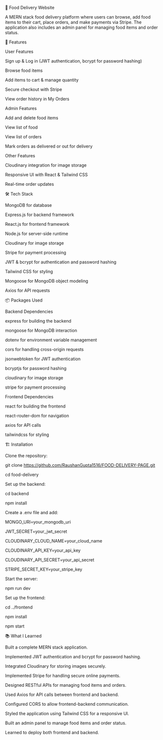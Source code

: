 🍔 Food Delivery Website

A MERN stack food delivery platform where users can browse, add food items to their cart, place orders, and make payments via Stripe. The application also includes an admin panel for managing food items and order status.

🚀 Features

User Features

Sign up & Log in (JWT authentication, bcrypt for password hashing)

Browse food items

Add items to cart & manage quantity

Secure checkout with Stripe

View order history in My Orders

Admin Features

Add and delete food items

View list of food

View list of orders

Mark orders as delivered or out for delivery

Other Features

Cloudinary integration for image storage

Responsive UI with React & Tailwind CSS

Real-time order updates

🛠️ Tech Stack

MongoDB for database

Express.js for backend framework

React.js for frontend framework

Node.js for server-side runtime

Cloudinary for image storage

Stripe for payment processing

JWT & bcrypt for authentication and password hashing

Tailwind CSS for styling

Mongoose for MongoDB object modeling

Axios for API requests

📦 Packages Used

Backend Dependencies

express for building the backend

mongoose for MongoDB interaction

dotenv for environment variable management

cors for handling cross-origin requests

jsonwebtoken for JWT authentication

bcryptjs for password hashing

cloudinary for image storage

stripe for payment processing

Frontend Dependencies

react for building the frontend

react-router-dom for navigation

axios for API calls

tailwindcss for styling

🏗️ Installation

Clone the repository:

git clone https://github.com/RaushanGupta1516/FOOD-DELIVERY-PAGE.git

cd food-delivery

Set up the backend:

cd backend

npm install

Create a .env file and add:

MONGO_URI=your_mongodb_uri

JWT_SECRET=your_jwt_secret

CLOUDINARY_CLOUD_NAME=your_cloud_name

CLOUDINARY_API_KEY=your_api_key

CLOUDINARY_API_SECRET=your_api_secret

STRIPE_SECRET_KEY=your_stripe_key

Start the server:

npm run dev

Set up the frontend:

cd ../frontend

npm install

npm start

📚 What I Learned

Built a complete MERN stack application.

Implemented JWT authentication and bcrypt for password hashing.

Integrated Cloudinary for storing images securely.

Implemented Stripe for handling secure online payments.

Designed RESTful APIs for managing food items and orders.

Used Axios for API calls between frontend and backend.

Configured CORS to allow frontend-backend communication.

Styled the application using Tailwind CSS for a responsive UI.

Built an admin panel to manage food items and order status.

Learned to deploy both frontend and backend.
